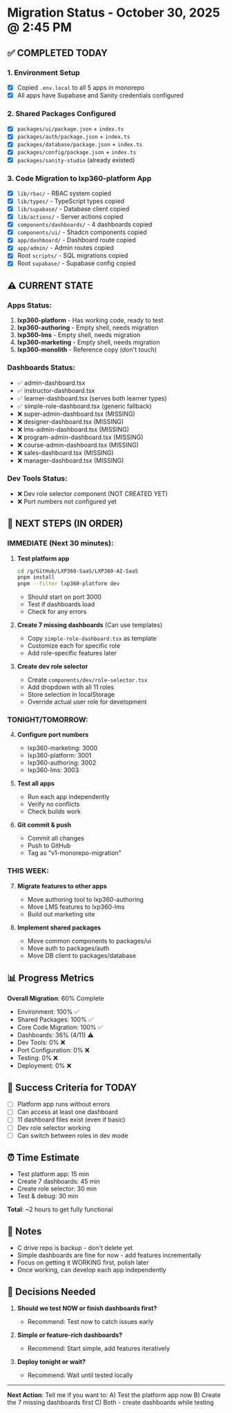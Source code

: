 # Migration Status - October 30, 2025 @ 2:45 PM

## ✅ COMPLETED TODAY

### 1. Environment Setup
- [x] Copied `.env.local` to all 5 apps in monorepo
- [x] All apps have Supabase and Sanity credentials configured

### 2. Shared Packages Configured
- [x] `packages/ui/package.json` + `index.ts`
- [x] `packages/auth/package.json` + `index.ts`
- [x] `packages/database/package.json` + `index.ts`
- [x] `packages/config/package.json` + `index.ts`
- [x] `packages/sanity-studio` (already existed)

### 3. Code Migration to lxp360-platform App
- [x] `lib/rbac/` - RBAC system copied
- [x] `lib/types/` - TypeScript types copied
- [x] `lib/supabase/` - Database client copied
- [x] `lib/actions/` - Server actions copied
- [x] `components/dashboards/` - 4 dashboards copied
- [x] `components/ui/` - Shadcn components copied
- [x] `app/dashboard/` - Dashboard route copied
- [x] `app/admin/` - Admin routes copied
- [x] Root `scripts/` - SQL migrations copied
- [x] Root `supabase/` - Supabase config copied

## ⚠️ CURRENT STATE

### Apps Status:
1. **lxp360-platform** - Has working code, ready to test
2. **lxp360-authoring** - Empty shell, needs migration
3. **lxp360-lms** - Empty shell, needs migration
4. **lxp360-marketing** - Empty shell, needs migration
5. **lxp360-monolith** - Reference copy (don't touch)

### Dashboards Status:
- ✅ admin-dashboard.tsx
- ✅ instructor-dashboard.tsx
- ✅ learner-dashboard.tsx (serves both learner types)
- ✅ simple-role-dashboard.tsx (generic fallback)
- ❌ super-admin-dashboard.tsx (MISSING)
- ❌ designer-dashboard.tsx (MISSING)
- ❌ lms-admin-dashboard.tsx (MISSING)
- ❌ program-admin-dashboard.tsx (MISSING)
- ❌ course-admin-dashboard.tsx (MISSING)
- ❌ sales-dashboard.tsx (MISSING)
- ❌ manager-dashboard.tsx (MISSING)

### Dev Tools Status:
- ❌ Dev role selector component (NOT CREATED YET)
- ❌ Port numbers not configured yet

## 🚀 NEXT STEPS (IN ORDER)

### IMMEDIATE (Next 30 minutes):
1. **Test platform app**
   ```bash
   cd /g/GitHub/LXP360-SaaS/LXP360-AI-SaaS
   pnpm install
   pnpm --filter lxp360-platform dev
   ```
   - Should start on port 3000
   - Test if dashboards load
   - Check for any errors

2. **Create 7 missing dashboards** (Can use templates)
   - Copy `simple-role-dashboard.tsx` as template
   - Customize each for specific role
   - Add role-specific features later

3. **Create dev role selector**
   - Create `components/dev/role-selector.tsx`
   - Add dropdown with all 11 roles
   - Store selection in localStorage
   - Override actual user role for development

### TONIGHT/TOMORROW:
4. **Configure port numbers**
   - lxp360-marketing: 3000
   - lxp360-platform: 3001
   - lxp360-authoring: 3002
   - lxp360-lms: 3003

5. **Test all apps**
   - Run each app independently
   - Verify no conflicts
   - Check builds work

6. **Git commit & push**
   - Commit all changes
   - Push to GitHub
   - Tag as "v1-monorepo-migration"

### THIS WEEK:
7. **Migrate features to other apps**
   - Move authoring tool to lxp360-authoring
   - Move LMS features to lxp360-lms
   - Build out marketing site

8. **Implement shared packages**
   - Move common components to packages/ui
   - Move auth to packages/auth
   - Move DB client to packages/database

## 📊 Progress Metrics

**Overall Migration**: 60% Complete

- Environment: 100% ✅
- Shared Packages: 100% ✅
- Core Code Migration: 100% ✅
- Dashboards: 36% (4/11) ⚠️
- Dev Tools: 0% ❌
- Port Configuration: 0% ❌
- Testing: 0% ❌
- Deployment: 0% ❌

## 🎯 Success Criteria for TODAY

- [ ] Platform app runs without errors
- [ ] Can access at least one dashboard
- [ ] 11 dashboard files exist (even if basic)
- [ ] Dev role selector working
- [ ] Can switch between roles in dev mode

## ⏰ Time Estimate

- Test platform app: 15 min
- Create 7 dashboards: 45 min
- Create role selector: 30 min
- Test & debug: 30 min

**Total**: ~2 hours to get fully functional

## 📝 Notes

- C drive repo is backup - don't delete yet
- Simple dashboards are fine for now - add features incrementally
- Focus on getting it WORKING first, polish later
- Once working, can develop each app independently

## 🤔 Decisions Needed

1. **Should we test NOW or finish dashboards first?**
   - Recommend: Test now to catch issues early

2. **Simple or feature-rich dashboards?**
   - Recommend: Start simple, add features iteratively

3. **Deploy tonight or wait?**
   - Recommend: Wait until tested locally

---

**Next Action**: Tell me if you want to:
A) Test the platform app now
B) Create the 7 missing dashboards first
C) Both - create dashboards while testing
